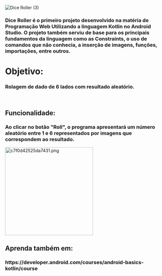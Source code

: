 ![Dice Roller (3)](https://user-images.githubusercontent.com/124945976/227068687-e6d7bef3-1cb0-4007-b7b7-6ad1f18dbfb1.png)

<h3>Dice Roller é o primeiro projeto desenvolvido na matéria de Programação Web Utilizando a linguagem Kotlin no Android Studio. O projeto também serviu de base para os principais fundamentos da linguagem como as Constraints, o uso de comandos que não conhecia, a inserção de imagens, funções, importações, entre outros.</h3>

<Label>
<h1>Objetivo: </h1><h3>Rolagem de dado de 6 lados com resultado aleatório.</h3><br>
<h2>Funcionalidade: </h2><h3>Ao clicar no botão "Roll", o programa apresentará um número aleatório entre 1 e 6 representados por imagens que correspondem ao resultado.</h3>
<Label>


<img alt="c7f0d42525da7431.png" style="width: 286.14px" src="https://developer.android.com/static/codelabs/basic-android-kotlin-training-dice-roller-images/img/c7f0d42525da7431.png?hl=pt-br" sizes="(max-width: 340px) 50vw, 256px"><br>

<h2>Aprenda também em: </h2><h3>https://developer.android.com/courses/android-basics-kotlin/course</h3>
